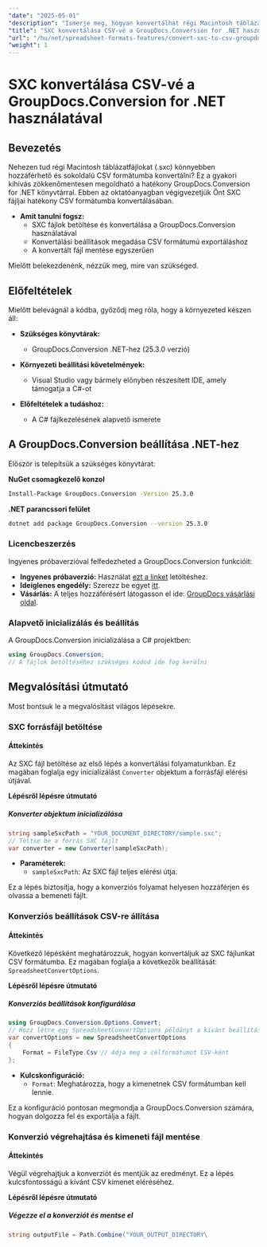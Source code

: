 ```yaml
---
"date": "2025-05-01"
"description": "Ismerje meg, hogyan konvertálhat régi Macintosh táblázatfájlokat (.sxc) sokoldalú CSV formátumokba a GroupDocs.Conversion for .NET segítségével. Kövesse lépésről lépésre szóló útmutatónkat."
"title": "SXC konvertálása CSV-vé a GroupDocs.Conversion for .NET használatával – Teljes körű útmutató"
"url": "/hu/net/spreadsheet-formats-features/convert-sxc-to-csv-groupdocs-conversion-dotnet/"
"weight": 1
---
```


# SXC konvertálása CSV-vé a GroupDocs.Conversion for .NET használatával

## Bevezetés

Nehezen tud régi Macintosh táblázatfájlokat (.sxc) könnyebben hozzáférhető és sokoldalú CSV formátumba konvertálni? Ez a gyakori kihívás zökkenőmentesen megoldható a hatékony GroupDocs.Conversion for .NET könyvtárral. Ebben az oktatóanyagban végigvezetjük Önt SXC fájljai hatékony CSV formátumba konvertálásában.

- **Amit tanulni fogsz:**
  - SXC fájlok betöltése és konvertálása a GroupDocs.Conversion használatával
  - Konvertálási beállítások megadása CSV formátumú exportáláshoz
  - A konvertált fájl mentése egyszerűen

Mielőtt belekezdenénk, nézzük meg, mire van szükséged.

## Előfeltételek

Mielőtt belevágnál a kódba, győződj meg róla, hogy a környezeted készen áll:

- **Szükséges könyvtárak:**
  - GroupDocs.Conversion .NET-hez (25.3.0 verzió)

- **Környezeti beállítási követelmények:**
  - Visual Studio vagy bármely előnyben részesített IDE, amely támogatja a C#-ot
  

- **Előfeltételek a tudáshoz:**
  - A C# fájlkezelésének alapvető ismerete

## A GroupDocs.Conversion beállítása .NET-hez

Először is telepítsük a szükséges könyvtárat:

**NuGet csomagkezelő konzol**

```bash
Install-Package GroupDocs.Conversion -Version 25.3.0
```

**.NET parancssori felület**

```bash
dotnet add package GroupDocs.Conversion --version 25.3.0
```

### Licencbeszerzés

Ingyenes próbaverzióval felfedezheted a GroupDocs.Conversion funkcióit:

- **Ingyenes próbaverzió:** Használat [ezt a linket](https://releases.groupdocs.com/conversion/net/) letöltéshez.
- **Ideiglenes engedély:** Szerezz be egyet [itt](https://purchase.groupdocs.com/temporary-license/).
- **Vásárlás:** A teljes hozzáférésért látogasson el ide: [GroupDocs vásárlási oldal](https://purchase.groupdocs.com/buy).

### Alapvető inicializálás és beállítás

A GroupDocs.Conversion inicializálása a C# projektben:

```csharp
using GroupDocs.Conversion;
// A fájlok betöltéséhez szükséges kódod ide fog kerülni
```

## Megvalósítási útmutató

Most bontsuk le a megvalósítást világos lépésekre.

### SXC forrásfájl betöltése

#### Áttekintés

Az SXC fájl betöltése az első lépés a konvertálási folyamatunkban. Ez magában foglalja egy inicializálást `Converter` objektum a forrásfájl elérési útjával.

**Lépésről lépésre útmutató**

##### Konverter objektum inicializálása

```csharp
string sampleSxcPath = "YOUR_DOCUMENT_DIRECTORY/sample.sxc";
// Töltse be a forrás SXC fájlt
var converter = new Converter(sampleSxcPath);
```

- **Paraméterek:**
  - `sampleSxcPath`: Az SXC fájl teljes elérési útja.
  

Ez a lépés biztosítja, hogy a konverziós folyamat helyesen hozzáférjen és olvassa a bemeneti fájlt.

### Konverziós beállítások CSV-re állítása

#### Áttekintés

Következő lépésként meghatározzuk, hogyan konvertáljuk az SXC fájlunkat CSV formátumba. Ez magában foglalja a következők beállítását: `SpreadsheetConvertOptions`.

**Lépésről lépésre útmutató**

##### Konverziós beállítások konfigurálása

```csharp
using GroupDocs.Conversion.Options.Convert;
// Hozz létre egy SpreadsheetConvertOptions példányt a kívánt beállításokkal.
var convertOptions = new SpreadsheetConvertOptions 
{
    Format = FileType.Csv // Adja meg a célformátumot CSV-ként
};
```

- **Kulcskonfiguráció:**
  - `Format`: Meghatározza, hogy a kimenetnek CSV formátumban kell lennie.

Ez a konfiguráció pontosan megmondja a GroupDocs.Conversion számára, hogyan dolgozza fel és exportálja a fájlt.

### Konverzió végrehajtása és kimeneti fájl mentése

#### Áttekintés

Végül végrehajtjuk a konverziót és mentjük az eredményt. Ez a lépés kulcsfontosságú a kívánt CSV kimenet eléréséhez.

**Lépésről lépésre útmutató**

##### Végezze el a konverziót és mentse el

```csharp
string outputFile = Path.Combine("YOUR_OUTPUT_DIRECTORY\